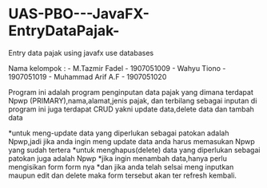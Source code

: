 # UAS-PBO---JavaFX-EntryDataPajak-

Entry data pajak using javafx use databases

Nama kelompok : - M.Tazmir Fadel - 1907051009
                - Wahyu Tiono - 1907051019
                - Muhammad Arif A.F - 1907051020


Program ini adalah program penginputan data pajak
yang dimana terdapat Npwp (PRIMARY),nama,alamat,jenis pajak, dan terbilang sebagai inputan 
di program ini juga terdapat CRUD yakni update data,delete data dan tambah data

*untuk meng-update data yang diperlukan sebagai patokan adalah Npwp,jadi jika anda ingin meng update data anda harus memasukan Npwp yang sudah tertera
*untuk menghapus(delete) data yang diperlukan sebagai patokan juga adalah Npwp
*jika ingin menambah data,hanya perlu mengisikan form form nya
*dan jika anda telah selsai meng inputkan maupun edit dan delete maka form tersebut akan ter refresh kembali.
